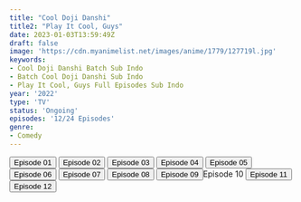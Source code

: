 ```yaml
---
title: "Cool Doji Danshi"
title2: "Play It Cool, Guys"
date: 2023-01-03T13:59:49Z
draft: false
image: 'https://cdn.myanimelist.net/images/anime/1779/127719l.jpg'
keywords:
- Cool Doji Danshi Batch Sub Indo
- Batch Cool Doji Danshi Sub Indo
- Play It Cool, Guys Full Episodes Sub Indo
year: '2022'
type: 'TV'
status: 'Ongoing'
episodes: '12/24 Episodes'
genre:
- Comedy
---
```


<div class="d-g gg-5 gtc-r ai-c">
<button onclick="window.open('?arc=zFuYco95N7_20221015/1/MP4/Kuramanime-COOLDS-01-480p-Huntersekai','_blank')">Episode 01</button>
<button onclick="window.open('?arc=U01WJMORK9_20221028/2/MP4/Kuramanime-COOLDS-02-480p-Huntersekai','_blank')">Episode 02</button>
<button onclick="window.open('?arc=4KEJsWgYxp_20221030/3/MP4/Kuramanime-COOLDS-03-480p-Huntersekai','_blank')">Episode 03</button>
<button onclick="window.open('?arc=SyMGPN8Dko_20221125/4/MP4/Kuramanime-COOLDS-04-480p-Otaku','_blank')">Episode 04</button>
<button onclick="window.open('?arc=SyMGPN8Dko_20221125/5/MP4/Kuramanime-COOLDS-05-480p-Otaku','_blank')">Episode 05</button>
<button onclick="window.open('?arc=SyMGPN8Dko_20221125/6/MP4/Kuramanime-COOLDS-06-480p-Otaku','_blank')">Episode 06</button>
<button onclick="window.open('?arc=SyMGPN8Dko_20221125/7/MP4/Kuramanime-COOLDS-07-480p-Otaku','_blank')">Episode 07</button>
<button onclick="window.open('?arc=H42q2QGctJ_20221129/8/MP4/Kuramanime-COOLDS-08-480p-Otaku','_blank')">Episode 08</button>
<button onclick="window.open('?arc=hNL3xuGQaB_20221216/9/MP4/Kuramanime-COOLDS-09-480p-Otaku','_blank')">Episode 09</button
<button onclick="window.open('?arc=hNL3xuGQaB_20221216/10/MP4/Kuramanime-COOLDS-10-480p-Otaku','_blank')">Episode 10</button>
<button onclick="window.open('?arc=xTEDPRZV0q_20221221/11/MP4/Kuramanime-COOLDS-11-480p-Otaku','_blank')">Episode 11</button>
<button onclick="window.open('?arc=CRgt9uGmLE_20230103/12/MP4/Kuramanime-COOLDS-12-480p-Otaku','_blank')">Episode 12</button>
</div>